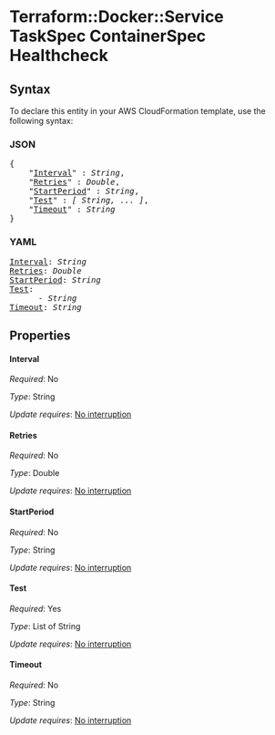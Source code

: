 # Terraform::Docker::Service TaskSpec ContainerSpec Healthcheck

## Syntax

To declare this entity in your AWS CloudFormation template, use the following syntax:

### JSON

<pre>
{
    "<a href="#interval" title="Interval">Interval</a>" : <i>String</i>,
    "<a href="#retries" title="Retries">Retries</a>" : <i>Double</i>,
    "<a href="#startperiod" title="StartPeriod">StartPeriod</a>" : <i>String</i>,
    "<a href="#test" title="Test">Test</a>" : <i>[ String, ... ]</i>,
    "<a href="#timeout" title="Timeout">Timeout</a>" : <i>String</i>
}
</pre>

### YAML

<pre>
<a href="#interval" title="Interval">Interval</a>: <i>String</i>
<a href="#retries" title="Retries">Retries</a>: <i>Double</i>
<a href="#startperiod" title="StartPeriod">StartPeriod</a>: <i>String</i>
<a href="#test" title="Test">Test</a>: <i>
      - String</i>
<a href="#timeout" title="Timeout">Timeout</a>: <i>String</i>
</pre>

## Properties

#### Interval

_Required_: No

_Type_: String

_Update requires_: [No interruption](https://docs.aws.amazon.com/AWSCloudFormation/latest/UserGuide/using-cfn-updating-stacks-update-behaviors.html#update-no-interrupt)

#### Retries

_Required_: No

_Type_: Double

_Update requires_: [No interruption](https://docs.aws.amazon.com/AWSCloudFormation/latest/UserGuide/using-cfn-updating-stacks-update-behaviors.html#update-no-interrupt)

#### StartPeriod

_Required_: No

_Type_: String

_Update requires_: [No interruption](https://docs.aws.amazon.com/AWSCloudFormation/latest/UserGuide/using-cfn-updating-stacks-update-behaviors.html#update-no-interrupt)

#### Test

_Required_: Yes

_Type_: List of String

_Update requires_: [No interruption](https://docs.aws.amazon.com/AWSCloudFormation/latest/UserGuide/using-cfn-updating-stacks-update-behaviors.html#update-no-interrupt)

#### Timeout

_Required_: No

_Type_: String

_Update requires_: [No interruption](https://docs.aws.amazon.com/AWSCloudFormation/latest/UserGuide/using-cfn-updating-stacks-update-behaviors.html#update-no-interrupt)

